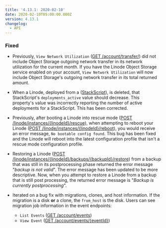 ```yaml
---
title: '4.13.1: 2020-02-10'
date: 2020-02-10T05:00:00.000Z
version: 4.13.1
changelog:
  - API
---
```

### Fixed

- Previously, `View Network Utilization` ([GET /account/transfer/](https://developers.linode.com/api/v4/account-transfer)) did not include Object Storage outgoing network transfer in its network utilization for the current month. If you have the Linode Object Storage service enabled on your account, `View Network Utilization` will now include Object Storage's outgoing network transfer in its total returned amount.

- When a Linode, deployed from a ([StackScript](https://developers.linode.com/api/v4/linode-stackscripts)), is deleted, that StackScript's `deployments_active` value should decrease. This property's value was incorrectly reporting the number of active deployments for a StackScript. This has been corrected.

- Previously, after booting a Linode into rescue mode ([POST /linode/instances/{linodeId}/rescue](https://developers.linode.com/api/v4/linode-instances-linode-id-rescue/#post)), when attempting to reboot your Linode ([POST /linode/instances/{linodeId}/reboot](https://developers.linode.com/api/v4/linode-instances-linode-id-reboot/#post)), you would receive an error message, `No bootable config found`. This bug has been fixed and the Linode will reboot into the latest configuration profile that isn't a rescue mode configuration profile.

- Restoring a Linode ([POST /linode/instances/{linodeId}/backups/{backupId}/restore](https://developers.linode.com/api/v4/linode-instances-linode-id-backups-backup-id-restore)) from a backup that was still in its postprocessing phase returned the error message "*backup is not valid*". The error message has been updated to be more descriptive. Now, when you attempt to restore a Linode from a backup that is still post processing, the returned error message is "*Backup is currently postprocessing*".

- Iterated on a bug fix with migrations, clones, and host information. If the migration is a disk **or** a clone, the `from_host` is the disk. Users can see migration job information in the event endpoints:
  - `List Events` ([GET /account/events](https://developers.linode.com/api/v4/account-events))
  - `View Event` ([GET /account/events/{eventId}](https://developers.linode.com/api/v4/account-events-event-id))
